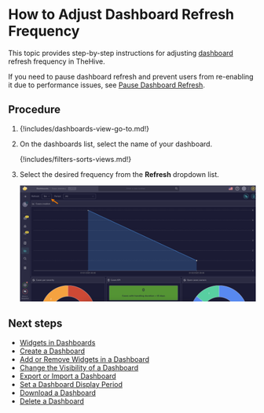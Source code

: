 # How to Adjust Dashboard Refresh Frequency

This topic provides step-by-step instructions for adjusting [dashboard](about-dashboards.md) refresh frequency in TheHive.

If you need to pause dashboard refresh and prevent users from re-enabling it due to performance issues, see [Pause Dashboard Refresh](../../organization/configure-organization/manage-ui-configuration/pause-dashboard-refresh.md).

<h2>Procedure</h2>

1. {!includes/dashboards-view-go-to.md!}

2. On the dashboards list, select the name of your dashboard.

    {!includes/filters-sorts-views.md!}

3. Select the desired frequency from the **Refresh** dropdown list.

    ![Update dashboard refresh frequency](../../../images/user-guides/analyst-corner/dashboard/dashboard-refresh-frequency.png)

<h2>Next steps</h2>

* [Widgets in Dashboards](widgets-dashboards.md)
* [Create a Dashboard](create-a-dashboard.md)
* [Add or Remove Widgets in a Dashboard](add-remove-widgets-dashboard.md)
* [Change the Visibility of a Dashboard](change-visibility-of-a-dashboard.md)
* [Export or Import a Dashboard](export-import-a-dashboard.md)
* [Set a Dashboard Display Period](set-dashboard-display-period.md)
* [Download a Dashboard](download-a-dashboard.md)
* [Delete a Dashboard](delete-a-dashboard.md)